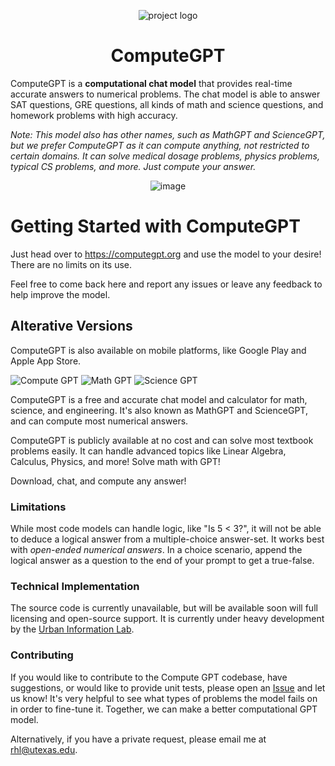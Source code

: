 <div align="center">

![project logo](https://user-images.githubusercontent.com/76540311/225113830-89be0dce-3996-44e6-aa24-207a8086db95.png)


# ComputeGPT



</div>

ComputeGPT is a <b>computational chat model</b> that provides real-time accurate answers to numerical problems. The chat model is able to answer SAT questions, GRE questions, all kinds of math and science questions, and homework problems with high accuracy.

_Note: This model also has other names, such as MathGPT and ScienceGPT, but we prefer ComputeGPT as it can compute anything, not restricted to certain domains. 
It can solve medical dosage problems, physics problems, typical CS problems, and more. Just compute your answer._



<div align="center">

![image](https://user-images.githubusercontent.com/76540311/225113515-4f6791f5-093e-48d8-be0a-504695fc977e.png)


</div>

# Getting Started with ComputeGPT

Just head over to https://computegpt.org and use the model to your desire! There are no limits on its use.

Feel free to come back here and report any issues or leave any feedback to help improve the model.

## Alterative Versions

ComputeGPT is also available on mobile platforms, like Google Play and Apple App Store.


![Compute GPT](https://user-images.githubusercontent.com/76540311/229155454-8b8bf1fc-50f9-4a95-9941-07804f257042.png)
![Math GPT](https://user-images.githubusercontent.com/76540311/229155493-2a3f6328-90cf-4188-aba7-a9bf0ba4597a.png)
![Science GPT](https://user-images.githubusercontent.com/76540311/229155510-4cc043e6-66e9-4399-ae24-e249181ffc0f.png)

ComputeGPT is a free and accurate chat model and calculator for math, science, and engineering. It's also known as MathGPT and ScienceGPT, and can compute most numerical answers. 

ComputeGPT is publicly available at no cost and can solve most textbook problems easily. It can handle advanced topics like Linear Algebra, Calculus, Physics, and more! Solve math with GPT!

Download, chat, and compute any answer!


### Limitations

While most code models can handle logic, like "Is 5 < 3?", it will not be able to deduce a logical answer from a multiple-choice answer-set. It works best with _open-ended 
numerical answers_. In a choice scenario, append the logical answer as a question to the end of your prompt to get a true-false.

### Technical Implementation

The source code is currently unavailable, but will be available soon will full licensing and open-source support.
It is currently under heavy development by the [Urban Information Lab](https://sites.utexas.edu/uil).

### Contributing

If you would like to contribute to the Compute GPT codebase, have suggestions, or would like to provide unit tests, please open an [Issue](https://github.com/urbaninfolab/ComputeGPT/issues) and let us know!
It's very helpful to see what types of problems the model fails on in order to fine-tune it.
Together, we can make a better computational GPT model.

Alternatively, if you have a private request, please email me at [rhl@utexas.edu](mailto:rhl@utexas.edu).






